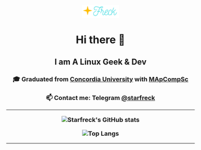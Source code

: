 <p align="center">
  <img src="./logos/StarFreck-logo-transparent.png" alt="StarFreck Logo" style="width: 20%; height: auto;"/>
</p>
<H1 align="center">Hi there 👋</H1>
<H2 align="center">I am A Linux Geek & Dev</H2>
<H3 align="center">🎓 Graduated from <a href="https://www.concordia.ca">Concordia University</a> with <a href="https://www.concordia.ca/academics/graduate/computer-science-mcompsci-applied.html">MApCompSc</a></H3>  
<h3 align="center">📫 Contact me: Telegram <a href="https://t.me/starfreck">@starfreck</a></H#>

<hr/>

![Starfreck's GitHub stats](https://github-readme-stats.vercel.app/api?username=Starfreck&theme=vue&show_icons=true)


![Top Langs](https://github-readme-stats.vercel.app/api/top-langs/?username=Starfreck&theme=vue&layout=compact&hide=jupyter%20notebook,html)

<hr />
<!--
**vasuratanpara/vasuratanpara** is a ✨ _special_ ✨ repository because its `README.md` (this file) appears on your GitHub profile.

Here are some ideas to get you started:

- 🔭 I’m currently working on ...
- 🌱 I’m currently learning ...
- 👯 I’m looking to collaborate on ...
- 🤔 I’m looking for help with ...
- 💬 Ask me about ...
- 📫 How to reach me: You can reach me on Telegram @ vasuratanpara
- 😄 Pronouns: ...
- ⚡ Fun fact: ...
-->
 
